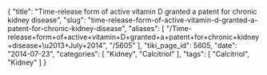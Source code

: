 {
    "title": "Time-release form of active vitamin D granted a patent for chronic kidney disease",
    "slug": "time-release-form-of-active-vitamin-d-granted-a-patent-for-chronic-kidney-disease",
    "aliases": [
        "/Time-release+form+of+active+vitamin+D+granted+a+patent+for+chronic+kidney+disease+\u2013+July+2014",
        "/5605"
    ],
    "tiki_page_id": 5605,
    "date": "2014-07-23",
    "categories": [
        "Kidney",
        "Calcitriol"
    ],
    "tags": [
        "Calcitriol",
        "Kidney"
    ]
}